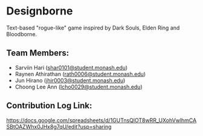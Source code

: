 # Designborne
Text-based "rogue-like" game inspired by Dark Souls, Elden Ring and Bloodborne.

## Team Members: 
- Sarviin Hari (shar0101@student.monash.edu)
- Raynen Athirathan (rath0006@student.monash.edu)
- Jun Hirano (jhir0003@student.monash.edu)
- Choong Lee Ann (lcho0029@student.monash.edu)

## Contribution Log Link: 
https://docs.google.com/spreadsheets/d/1GUTnsQlOT8wRR_UXohVwlhmCASBtOAZWhx0JHx8g7qU/edit?usp=sharing